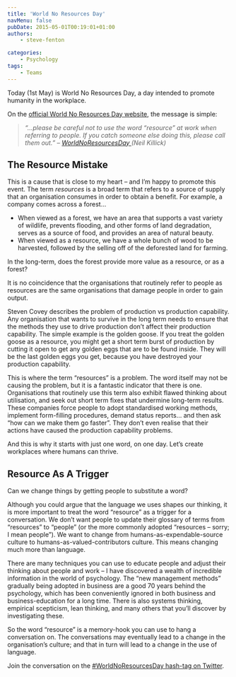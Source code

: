 ```yaml
---
title: 'World No Resources Day'
navMenu: false
pubDate: 2015-05-01T00:19:01+01:00
authors:
    - steve-fenton

categories:
    - Psychology
tags:
    - Teams
---
```


Today (1st May) is World No Resources Day, a day intended to promote humanity in the workplace.

On the [official World No Resources Day website](http://worldnoresourcesday.com/), the message is simple:

> *“…please be careful not to use the word “resource” at work when referring to people. If you catch someone else doing this, please call them out.” – [WorldNoResourcesDay ](http://worldnoresourcesday.com/)(Neil Killick)*

## The Resource Mistake

This is a cause that is close to my heart – and I’m happy to promote this event. The term *resources* is a broad term that refers to a source of supply that an organisation consumes in order to obtain a benefit. For example, a company comes across a forest…

- When viewed as a forest, we have an area that supports a vast variety of wildlife, prevents flooding, and other forms of land degradation, serves as a source of food, and provides an area of natural beauty.
- When viewed as a resource, we have a whole bunch of wood to be harvested, followed by the selling off of the deforested land for farming.

In the long-term, does the forest provide more value as a resource, or as a forest?

It is no coincidence that the organisations that routinely refer to people as resources are the same organisations that damage people in order to gain output.

Steven Covey describes the problem of production vs production capability. Any organisation that wants to survive in the long term needs to ensure that the methods they use to drive production don’t affect their production capability. The simple example is the golden goose. If you treat the golden goose as a resource, you might get a short term burst of production by cutting it open to get any golden eggs that are to be found inside. They will be the last golden eggs you get, because you have destroyed your production capability.

This is where the term “resources” is a problem. The word itself may not be causing the problem, but it is a fantastic indicator that there is one. Organisations that routinely use this term also exhibit flawed thinking about utilisation, and seek out short term fixes that undermine long-term results. These companies force people to adopt standardised working methods, implement form-filling procedures, demand status reports… and then ask “how can we make them go faster”. They don’t even realise that their actions have caused the production capability problems.

And this is why it starts with just one word, on one day. Let’s create workplaces where humans can thrive.

## Resource As A Trigger

Can we change things by getting people to substitute a word?

Although you could argue that the language we uses shapes our thinking, it is more important to treat the word “resource” as a trigger for a conversation. We don’t want people to update their glossary of terms from “resources” to “people” (or the more commonly adopted “resources – sorry; I mean people”). We want to change from humans-as-expendable-source culture to humans-as-valued-contributors culture. This means changing much more than language.

There are many techniques you can use to educate people and adjust their thinking about people and work – I have discovered a wealth of incredible information in the world of psychology. The “new management methods” gradually being adopted in business are a good 70 years behind the psychology, which has been conveniently ignored in both business and business-education for a long time. There is also systems thinking, empirical scepticism, lean thinking, and many others that you’ll discover by investigating these.

So the word “resource” is a memory-hook you can use to hang a conversation on. The conversations may eventually lead to a change in the organisation’s culture; and that in turn will lead to a change in the use of language.

Join the conversation on the [\#WorldNoResourcesDay hash-tag on Twitter](https://twitter.com/hashtag/WorldNoResourcesDay).